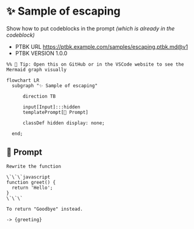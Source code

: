 # ✨ Sample of escaping

Show how to put codeblocks in the prompt _(which is already in the codeblock)_

-   PTBK URL https://ptbk.example.com/samples/escaping.ptbk.md@v1
-   PTBK VERSION 1.0.0

<!--Graph-->
<!-- ⚠️ WARNING: This section was auto-generated -->
```mermaid
%% 🔮 Tip: Open this on GitHub or in the VSCode website to see the Mermaid graph visually

flowchart LR
  subgraph "✨ Sample of escaping"

      direction TB

      input[Input]:::hidden
      templatePrompt[💬 Prompt]

      classDef hidden display: none;

  end;
```
<!--/Graph-->

## 💬 Prompt

```
Rewrite the function

\`\`\`javascript
function greet() {
  return 'Hello';
}
\`\`\`

To return "Goodbye" instead.

```

`-> {greeting}`

